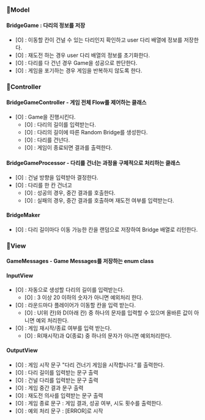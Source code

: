 ### 🚩Model
#### BridgeGame : 다리의 정보를 저장
- [O] : 이동할 칸이 건널 수 있는 다리인지 확인하고 user 다리 배열에 정보를 저장한다.
- [O] : 재도전 하는 경우 user 다리 배열의 정보를 초기화한다.
- [O] : 다리를 다 건넌 경우 Game을 성공으로 판단한다.
- [O] : 게임을 포기하는 경우 게임을 반복하지 않도록 한다.

### 🚩Controller
#### BridgeGameController - 게임 전체 Flow를 제어하는 클래스
- [O] : Game을 진행시킨다.
  - [O] : 다리의 길이를 입력받는다.
  - [O] : 다리의 길이에 따른 Random Bridge를 생성한다.
  - [O] : 다리를 건넌다.
  - [O] : 게임이 종료되면 결과를 출력한다.

#### BridgeGameProcessor - 다리를 건너는 과정을 구체적으로 처리하는 클래스
  - [O] : 건널 방향을 입력받아 결정한다.
  - [O] : 다리를 한 칸 건너고
    - [O] : 성공의 경우, 중간 결과를 호출한다.
    - [O] : 실패의 경우, 중간 결과를 호출하며 재도전 여부를 입력받는다.

#### BridgeMaker
- [O] : 다리 길이마다 이동 가능한 칸을 랜덤으로 저장하여 Bridge 배열로 리턴한다.

### 🚩View

#### GameMessages - Game Messages를 저장하는 enum class

#### InputView
- [O] : 자동으로 생성할 다리의 길이를 입력받는다.
  - [O] : 3 이상 20 이하의 숫자가 아니면 예외처리 한다.
- [O] : 라운드마다 플레이어가 이동할 칸을 입력 받는다. 
  - [O] : U(위 칸)와 D(아래 칸) 중 하나의 문자를 입력할 수 있으며 올바른 값이 아니면 예외 처리한다.
- [O] : 게임 재시작/종료 여부를 입력 받는다. 
  - [O] : R(재시작)과 Q(종료) 중 하나의 문자가 아니면 예외처리한다.

#### OutputView
- [O] : 게임 시작 문구 "다리 건너기 게임을 시작합니다."를 출력한다.
- [O] : 다리 길이를 입력받는 문구 출력
- [O] : 건널 다리를 입력받는 문구 출력
- [O] : 게임 중간 결과 문구 출력
- [O] : 재도전 의사를 입력받는 문구 출력
- [O] : 게임 종료 문구 : 게임 결과, 성공 여부, 시도 횟수를 출력한다.
- [O] : 예외 처리 문구 : [ERROR]로 시작
